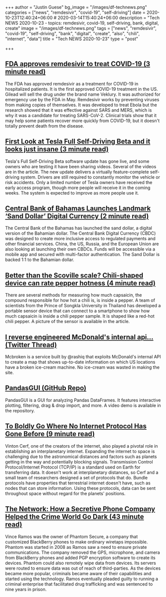 +++
author = "Justin Guese"
bg_image = "/images/df-technews.png"
categories = ["news", "remdesivir", "covid-19", "self-driving"]
date = 2020-10-23T12:40:24+06:00 # 2020-03-14T15:40:24+06:00
description = "Tech NEWS 2020-10-23 - topics: remdesivir, covid-19, self-driving, bank, digital, create"
image = "/images/df-technews.png"
tags = ["news", "remdesivir", "covid-19", "self-driving", "bank", "digital", "create", "also", "chili", "internet", "data"]
title = "Tech NEWS 2020-10-23"
type = "post"

+++

## [FDA approves remdesivir to treat COVID-19 (3 minute read)](https://www.theverge.com/2020/10/22/21529244/fda-remdesivir-approval-covid-19-treatment-gilead/1/0100017554ee9ef5-b32a9a9c-cec8-428a-a0aa-89daa04aea36-000000/kybrKRVNG3vqHt16pnH39wRuIpuP5GsK2rOYqivwyeY=164)

The FDA has approved remdesivir as a treatment for COVID-19 in hospitalized patients. It is the first approved COVID-19 treatment in the US. Gilead will sell the drug under the brand name Veklury. It was authorized for emergency use by the FDA in May. Remdesivir works by preventing viruses from making copies of themselves. It was developed to treat Ebola but the research showed that it was effective against SARS and MERS, which is why it was a candidate for treating SARS-CoV-2. Clinical trials show that it may help some patients recover more quickly from COVID-19, but it doesn't totally prevent death from the disease.

## [First Look at Tesla Full Self-Driving Beta and it looks just insane (3 minute read)](https://electrek.co/2020/10/22/tesla-full-self-driving-beta-first-look-insane//1/0100017554ee9ef5-b32a9a9c-cec8-428a-a0aa-89daa04aea36-000000/VqyBBu2WWeAK_iFg6WUbynqUuKdZfOtKk69w4874zRc=164)

Tesla's Full Self-Driving Beta software update has gone live, and some owners who are testing it have been sharing videos. Several of the videos are in the article. The new update delivers a virtually feature-complete self-driving system. Drivers are still required to constantly monitor the vehicle or risk accidents. Only a limited number of Tesla owners have received the early access program, though more people will receive it in the coming weeks. The system is expected to improve as more people use it.

## [Central Bank of Bahamas Launches Landmark ‘Sand Dollar’ Digital Currency (2 minute read)](https://www.coindesk.com/central-bank-of-bahamas-launches-landmark-sand-dollar-digital-currency/1/0100017554ee9ef5-b32a9a9c-cec8-428a-a0aa-89daa04aea36-000000/A8Ab7xxHI-dZNMoWwhD4XBiZLvy6rIDf6uz-tUSOsjo=164)

The Central Bank of the Bahamas has launched the sand dollar, a digital version of the Bahamian dollar. The Central Bank Digital Currency (CBDC) was designed to create more inclusive access to regulated payments and other financial services. China, the US, Russia, and the European Union are also looking at launching their own CBDCs. Funds will be accessible via a mobile app and secured with multi-factor authentication. The Sand Dollar is backed 1:1 to the Bahamian dollar.

## [Better than the Scoville scale? Chili-shaped device can rate pepper hotness (4 minute read)](https://arstechnica.com/science/2020/10/just-how-hot-is-that-pepper-new-chili-shaped-portable-device-could-tell-you/?comments=1/1/0100017554ee9ef5-b32a9a9c-cec8-428a-a0aa-89daa04aea36-000000/7nBx3MxJ1FHXSNgvvBu3Sj-k_S3T8i3EihRzpyrdp18=164)

There are several methods for measuring how much capsaicin, the compound responsible for how hot a chili is, is inside a pepper. A team of scientists from the Prince of Songkla University in Thailand has developed a portable sensor device that can connect to a smartphone to show how much capsaicin is inside a chili pepper sample. It is shaped like a red-hot chili pepper. A picture of the sensor is available in the article.

## [I reverse engineered McDonald's internal api... (Twitter Thread)](https://twitter.com/rashiq/status/1319346264992026624/1/0100017554ee9ef5-b32a9a9c-cec8-428a-a0aa-89daa04aea36-000000/tNnD6NlPE1bNjmXoYouJ8k8bpVGLZLCEFLsvHEscYzg=164)

Mcbroken is a service built by @rashiq that exploits McDonald's internal API to create a map that shows up-to-date information on which US locations have a broken ice-cream machine. No ice-cream was wasted in making the site.

## [PandasGUI (GitHub Repo)](https://github.com/adamerose/pandasgui/1/0100017554ee9ef5-b32a9a9c-cec8-428a-a0aa-89daa04aea36-000000/7evv8zet4abMRf-4pC3T69KdD_gOl3zK01LxPciVYQg=164)

PandasGUI is a GUI for analyzing Pandas DataFrames. It features interactive plotting, filtering, drag & drop import, and more. A video demo is available in the repository.

## [To Boldly Go Where No Internet Protocol Has Gone Before (9 minute read)](https://www.quantamagazine.org/vint-cerfs-plan-for-building-an-internet-in-space-20201021//1/0100017554ee9ef5-b32a9a9c-cec8-428a-a0aa-89daa04aea36-000000/rlBANpsjWejRjNc5W8qmGFYoODVORzQEbK4SDxZHgWQ=164)

Vinton Cerf, one of the creators of the internet, also played a pivotal role in establishing an interplanetary internet. Expanding the internet to space is challenging due to the astronomical distances and factors such as planets getting in the way and potentially blocking signals. Transmission Control Protocol/Internet Protocol (TCP/IP) is a standard used on Earth for transferring data. It doesn't work at interplanetary distances, so Cerf and a small team of researchers designed a set of protocols that do. Bundle protocols have properties that terrestrial internet doesn't have, such as nodes that can store information. Using these protocols, data can be sent throughout space without regard for the planets' positions.

## [The Network: How a Secretive Phone Company Helped the Crime World Go Dark (43 minute read)](https://www.vice.com/en/article/v7m4pj/the-network-vincent-ramos-phantom-secure/1/0100017554ee9ef5-b32a9a9c-cec8-428a-a0aa-89daa04aea36-000000/UkmGuKKJK4BzCQeJ6X0H3VGKnk_6QoU5TiK7x79MBVY=164)

Vince Ramos was the owner of Phantom Secure, a company that customized BlackBerry phones to make ordinary wiretaps impossible. Phantom was started in 2008 as Ramos saw a need to ensure private communications. The company removed the GPS, microphone, and camera from BlackBerry phones and added PGP encryption software to create its devices. Phantom could also remotely wipe data from devices. Its servers were routed to ensure data was out of reach of third-parties. As the devices became more popular, criminals became aware of their capabilities and started using the technology. Ramos eventually pleaded guilty to running a criminal enterprise that facilitated drug trafficking and was sentenced to nine years in prison.

